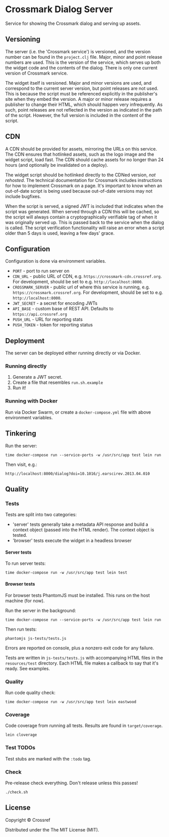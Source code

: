 # Crossmark Dialog Server

Service for showing the Crossmark dialog and serving up assets.

## Versioning

The server (i.e. the 'Crossmark service') is versioned, and the version number can be found in the `project.clj` file. Major, minor and point release numbers are used. This is the version of the service, which serves up both the widget code and the contents of the dialog. There is only one current version of Crossmark service.

The widget itself is versioned. Major and minor versions are used, and correspond to the current server version, but point releases are not used. This is because the script must be referenced explicitly in the publisher's site when they embed the version. A major or minor release requires a publisher to change their HTML, which should happen very infrequently. As such, point releases are not reflected in the version as indicated in the path of the script. However, the full version is included in the content of the script.

## CDN

A CDN should be provided for assets, mirroring the URLs on this service. The CDN ensures that hotlinked assets, such as the logo image and the widget script, load fast. The CDN should cache assets for no longer than 24 hours (and optionally be invalidated on a deploy).

The widget script should be hotlinked directly to the CDNed version, *not rehosted*. The technical documentation for Crossmark includes instructions for how to implement Crossmark on a page. It's important to know when an out-of-date script is being used because out-of-date versions may not include bugfixes.

When the script is served, a signed JWT is included that indicates when the script was generated. When served through a CDN this will be cached, so the script will always contain a cryptographically verifiable tag of when it was originally served up. This is passed back to the service when the dialog is called. The script verification functionality will raise an error when a script older than 5 days is used, leaving a few days' grace.

## Configuration

Configuration is done via environment variables.

 - `PORT` - port to run server on
 - `CDN_URL` - public URL of CDN, e.g. `https://crossmark-cdn.crossref.org`. For development, should be set to e.g. `http://localhost:8000`.
 - `CROSSMARK_SERVER` - public url of where this service is running, e.g. `https://crossmark.crossref.org`. For development, should be set to e.g. `http://localhost:8000`.
 - `JWT_SECRET` - a secret for encoding JWTs
 - `API_BASE` - custom base of REST API. Defaults to `https://api.crossref.org`
 - `PUSH_URL` - URL for reporting stats
 - `PUSH_TOKEN` - token for reporting status

## Deployment

The server can be deployed either running directly or via Docker.

### Running directly

1. Generate a JWT secret.
2. Create a file that resembles `run.sh.example`
3. Run it! 

### Running with Docker

Run via Docker Swarm, or create a `docker-compose.yml` file with above environment variables.

## Tinkering

Run the server:

    time docker-compose run --service-ports -w /usr/src/app test lein run

Then visit, e.g.:

    http://localhost:8000/dialog?doi=10.1016/j.earscirev.2013.04.010

## Quality

### Tests 

Tests are split into two categories:

 - 'server' tests generally take a metadata API response and build a context object (passed into the HTML render). The context object is tested.
 - 'browser' tests execute the widget in a headless browser

#### Server tests

To run server tests:

    time docker-compose run -w /usr/src/app test lein test

#### Browser tests

For browser tests PhantomJS must be installed. This runs on the host machine (for now).

Run the server in the background:

    time docker-compose run --service-ports -w /usr/src/app test lein run

Then run tests:

    phantomjs js-tests/tests.js

Errors are reported on console, plus a nonzero exit code for any failure.

Tests are written in `js-tests/tests.js` with accompanying HTML files in the `resources/test` directory. Each HTML file makes a callback to say that it's ready. See examples.

### Quality

Run code quality check:

    time docker-compose run -w /usr/src/app test lein eastwood

### Coverage

Code coverage from running all tests. Results are found in `target/coverage`.

    lein cloverage

### Test TODOs

Test stubs are marked with the `:todo` tag.

### Check

Pre-release check everything. Don't release unless this passes!

    ./check.sh

## License

Copyright © Crossref

Distributed under the The MIT License (MIT).
